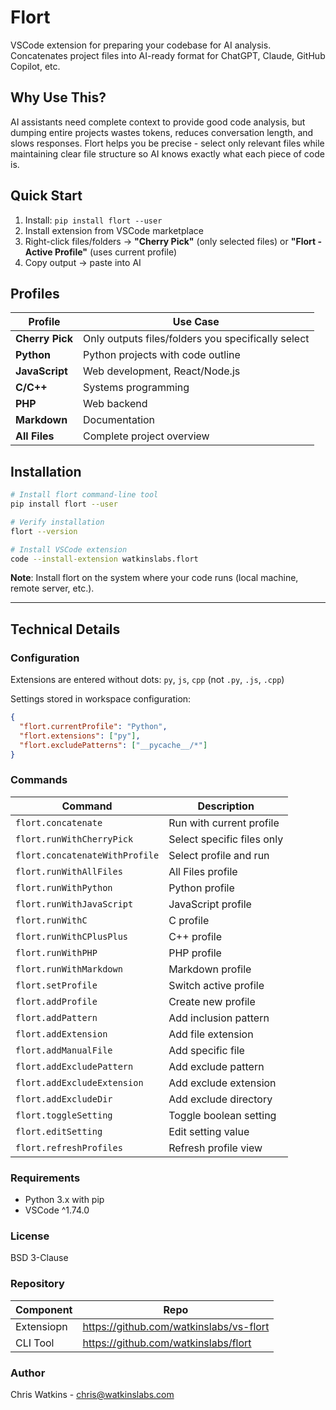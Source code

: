 # Flort

VSCode extension for preparing your codebase for AI analysis. Concatenates project files into AI-ready format for ChatGPT, Claude, GitHub Copilot, etc.

## Why Use This?

AI assistants need complete context to provide good code analysis, but dumping entire projects wastes tokens, reduces conversation length, and slows responses. Flort helps you be precise - select only relevant files while maintaining clear file structure so AI knows exactly what each piece of code is.

## Quick Start

1. Install: `pip install flort --user`
2. Install extension from VSCode marketplace
3. Right-click files/folders → **"Cherry Pick"** (only selected files) or **"Flort - Active Profile"** (uses current profile)
4. Copy output → paste into AI

## Profiles

| Profile | Use Case |
|---------|----------|
| **Cherry Pick** | Only outputs files/folders you specifically select |
| **Python** | Python projects with code outline |
| **JavaScript** | Web development, React/Node.js |
| **C/C++** | Systems programming |
| **PHP** | Web backend |
| **Markdown** | Documentation |
| **All Files** | Complete project overview |

## Installation

```bash
# Install flort command-line tool
pip install flort --user

# Verify installation
flort --version

# Install VSCode extension
code --install-extension watkinslabs.flort
```

**Note**: Install flort on the system where your code runs (local machine, remote server, etc.).

---

## Technical Details

### Configuration

Extensions are entered without dots: `py`, `js`, `cpp` (not `.py`, `.js`, `.cpp`)

Settings stored in workspace configuration:
```json
{
  "flort.currentProfile": "Python",
  "flort.extensions": ["py"],
  "flort.excludePatterns": ["__pycache__/*"]
}
```

### Commands

| Command | Description |
|---------|-------------|
| `flort.concatenate` | Run with current profile |
| `flort.runWithCherryPick` | Select specific files only |
| `flort.concatenateWithProfile` | Select profile and run |
| `flort.runWithAllFiles` | All Files profile |
| `flort.runWithPython` | Python profile |
| `flort.runWithJavaScript` | JavaScript profile |
| `flort.runWithC` | C profile |
| `flort.runWithCPlusPlus` | C++ profile |
| `flort.runWithPHP` | PHP profile |
| `flort.runWithMarkdown` | Markdown profile |
| `flort.setProfile` | Switch active profile |
| `flort.addProfile` | Create new profile |
| `flort.addPattern` | Add inclusion pattern |
| `flort.addExtension` | Add file extension |
| `flort.addManualFile` | Add specific file |
| `flort.addExcludePattern` | Add exclude pattern |
| `flort.addExcludeExtension` | Add exclude extension |
| `flort.addExcludeDir` | Add exclude directory |
| `flort.toggleSetting` | Toggle boolean setting |
| `flort.editSetting` | Edit setting value |
| `flort.refreshProfiles` | Refresh profile view |

### Requirements

- Python 3.x with pip
- VSCode ^1.74.0

### License

BSD 3-Clause

### Repository


| Component  | Repo |
|---------|-------------|
| Extensiopn | https://github.com/watkinslabs/vs-flort |
| CLI Tool | https://github.com/watkinslabs/flort |

### Author

Chris Watkins - chris@watkinslabs.com